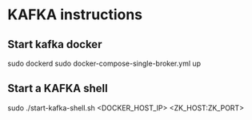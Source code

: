 # KAFKA instructions

## Start kafka docker
sudo dockerd
sudo docker-compose-single-broker.yml up

## Start a KAFKA shell
<!--sudo ./start-kafka-shell.sh 192.168.1.72 192.168.1.72:2182-->
sudo ./start-kafka-shell.sh \<DOCKER\_HOST\_IP> \<ZK\_HOST:ZK\_PORT> 
